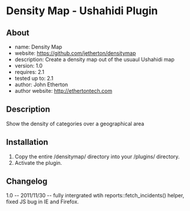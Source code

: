 Density Map - Ushahidi Plugin
=================

About
---------
* name: Density Map
* website: https://github.com/jetherton/densitymap
* description: Create a density map out of the usuaul Ushahidi map
* version: 1.0
* requires: 2.1
* tested up to: 2.1
* author: John Etherton
* author website: http://ethertontech.com

Description
-----------------
Show the density of categories over a geographical area

Installation
------------------
1. Copy the entire /densitymap/ directory into your /plugins/ directory.
2. Activate the plugin.

Changelog
---------------
1.0 -- 2011/11/30 -- fully intergrated wtih reports::fetch_incidents() helper, fixed JS bug in IE and Firefox.



